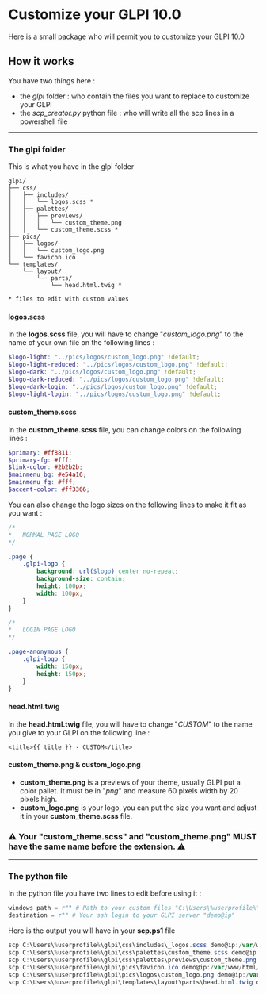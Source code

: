 # Customize your GLPI 10.0

Here is a small package who will permit you to customize your GLPI 10.0

## How it works

You have two things here :
* the *glpi* folder : who contain the files you want to replace to customize your GLPI
* the *scp_creator.py* python file : who will write all the scp lines in a powershell file
___
### The glpi folder

This is what you have in the glpi folder
```
glpi/
├── css/
│   ├── includes/
│   │   └── logos.scss *
│   ├── palettes/
│   │   ├── previews/
│   │   │   └── custom_theme.png
│   │   └── custom_theme.scss *
├── pics/
│   ├── logos/
│   │   └── custom_logo.png
│   └── favicon.ico
└── templates/
    └── layout/
        └── parts/
            └── head.html.twig *
            
* files to edit with custom values
```

#### logos.scss
In the **logos.scss** file, you will have to change "*custom_logo.png*" to the name of your own file on the following lines :

```scss
$logo-light: "../pics/logos/custom_logo.png" !default;
$logo-light-reduced: "../pics/logos/custom_logo.png" !default;
$logo-dark: "../pics/logos/custom_logo.png" !default;
$logo-dark-reduced: "../pics/logos/custom_logo.png" !default;
$logo-dark-login: "../pics/logos/custom_logo.png" !default;
$logo-light-login: "../pics/logos/custom_logo.png" !default;
```

#### custom_theme.scss
In the **custom_theme.scss** file, you can change colors on the following lines :

```scss
$primary: #ff8811;
$primary-fg: #fff;
$link-color: #2b2b2b;
$mainmenu_bg: #e54a16;
$mainmenu_fg: #fff;
$accent-color: #ff3366;
```

You can also change the logo sizes on the following lines to make it fit as you want :

```scss
/*
*   NORMAL PAGE LOGO
*/

.page {
    .glpi-logo {
        background: url($logo) center no-repeat;
        background-size: contain;
        height: 100px;
        width: 100px;
    }
}

/*
*   LOGIN PAGE LOGO
*/

.page-anonymous {
    .glpi-logo {
        width: 150px;
        height: 150px;
    }
}
```

#### head.html.twig
In the **head.html.twig** file, you will have to change "*CUSTOM*" to the name you give to your GLPI on the following line :

```twig
<title>{{ title }} - CUSTOM</title>
```

#### custom_theme.png & custom_logo.png
* **custom_theme.png** is a previews of your theme, usually GLPI put a color pallet. It must be in "*png*" and measure 60 pixels width by 20 pixels high.
* **custom_logo.png** is your logo, you can put the size you want and adjust it in your **custom_theme.scss** file.

### :warning: Your "custom_theme.scss" and "custom_theme.png" MUST have the same name before the extension. :warning:

___
### The python file
In the python file you have two lines to edit before using it :

```py
windows_path = r"" # Path to your custom files "C:\Users\%userprofile%\glpi"
destination = r"" # Your ssh login to your GLPI server "demo@ip"
```

Here is the output you will have in your **scp.ps1** file

```ps1
scp C:\Users\%userprofile%\glpi\css\includes\_logos.scss demo@ip:/var/www/html/glpi/css/includes
scp C:\Users\%userprofile%\glpi\css\palettes\custom_theme.scss demo@ip:/var/www/html/glpi/css/palettes
scp C:\Users\%userprofile%\glpi\css\palettes\previews\custom_theme.png demo@ip:/var/www/html/glpi/css/palettes/previews
scp C:\Users\%userprofile%\glpi\pics\favicon.ico demo@ip:/var/www/html/glpi/pics
scp C:\Users\%userprofile%\glpi\pics\logos\custom_logo.png demo@ip:/var/www/html/glpi/pics/logos
scp C:\Users\%userprofile%\glpi\templates\layout\parts\head.html.twig demo@ip:/var/www/html/glpi/templates/layout/parts
```
